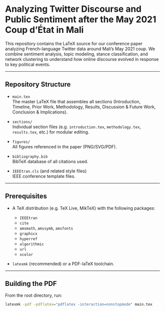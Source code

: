 # Analyzing Twitter Discourse and Public Sentiment after the May 2021 Coup d’État in Mali

This repository contains the LaTeX source for our conference paper analyzing French-language Twitter data around Mali’s May 2021 coup. We combine sentiment analysis, topic modeling, stance classification, and network clustering to understand how online discourse evolved in response to key political events.

---

## Repository Structure

- `main.tex`  
  The master LaTeX file that assembles all sections (Introduction, Timeline, Prior Work, Methodology, Results, Discussion & Future Work, Conclusion & Implications).

- `sections/`  
  Individual section files (e.g. `introduction.tex`, `methodology.tex`, `results.tex`, etc.) for modular editing.

- `figures/`  
  All figures referenced in the paper (PNG/SVG/PDF).

- `bibliography.bib`  
  BibTeX database of all citations used.

- `IEEEtran.cls` (and related style files)  
  IEEE conference template files.

---

## Prerequisites

- A TeX distribution (e.g. TeX Live, MikTeX) with the following packages:
  - `IEEEtran`
  - `cite`
  - `amsmath`, `amssymb`, `amsfonts`
  - `graphicx`
  - `hyperref`
  - `algorithmic`
  - `url`
  - `xcolor`

- `latexmk` (recommended) or a PDF-laTeX toolchain.

---

## Building the PDF

From the root directory, run:

```bash
latexmk -pdf -pdflatex="pdflatex -interaction=nonstopmode" main.tex
